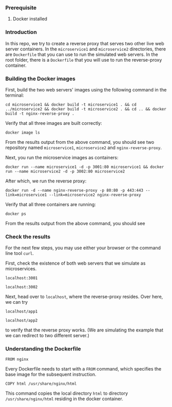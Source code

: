### Prerequisite

1. Docker installed

### Introduction

In this repo, we try to create a reverse proxy that serves two other live web server containers. In the `microservice1` and `microservice2`
directories, there are `Dockerfile` that you can use to run the simulated web servers. In the root folder, there is a `Dockerfile` that you will use to run the reverse-proxy container.

### Building the Docker images

First, build the two web servers' images using the following command in the terminal:

`cd microservice1 && docker build -t microservice1 . && cd ../microservice2 && docker build -t microservice2 . && cd .. && docker build -t nginx-reverse-proxy .`

Verify that all three images are built correctly:

`docker image ls`

From the results output from the above command, you should see two repository named `microservice1`, `microservice2` and `nginx-reverse-proxy`.

Next, you run the microservice images as containers:

`docker run --name microservice1 -d -p 3001:80 microservice1 && docker run --name microservice2 -d -p 3002:80 microservice2`

After which, we run the reverse proxy:

`docker run -d --name nginx-reverse-proxy -p 80:80 -p 443:443 --link=microservice1 --link=microservice2 nginx-reverse-proxy`

Verify that all three containers are running:

`docker ps`

From the results output from the above command, you should see

### Check the results

For the next few steps, you may use either your browser or the command line tool `curl`.

First, check the existence of both web servers that we simulate as microservices.

`localhost:3001`

`localhost:3002`

Next, head over to `localhost`, where the reverse-proxy resides. Over here, we can try

`localhost/app1`

`localhost/app2`

to verify that the reverse proxy works. (We are simulating the example that we can redirect to two different server.)

### Understanding the Dockerfile

`FROM nginx`

Every Dockerfile needs to start with a `FROM` command, which specifies the base image for the subsequent instruction.

`COPY html /usr/share/nginx/html`

This command copies the local directory `html` to directory `/usr/share/nginx/html` residing in the docker container.
